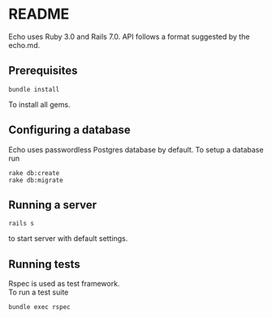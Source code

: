 # README
Echo uses Ruby 3.0 and Rails 7.0. API follows a format suggested by the echo.md.  

## Prerequisites
```
bundle install
```   
To install all gems.

## Configuring a database
Echo uses passwordless Postgres database by default.
To setup a database run   
```
rake db:create
rake db:migrate
```   

## Running a server
```
rails s
```   
to start server with default settings.

## Running tests
Rspec is used as test framework.   
To run a test suite  
```
bundle exec rspec
```   

